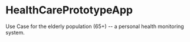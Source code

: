 # HealthCarePrototypeApp
 Use Case for the elderly population (65+) -- a personal health monitoring system.
